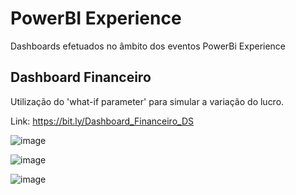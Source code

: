 # PowerBI Experience
 Dashboards efetuados no âmbito dos eventos PowerBi Experience

## Dashboard Financeiro

Utilização do 'what-if parameter' para simular a variação do lucro.


Link: https://bit.ly/Dashboard_Financeiro_DS

![image](https://user-images.githubusercontent.com/10911021/158082685-d02bb163-7e4d-41d6-9c24-ab44dd7b9007.png)

![image](https://user-images.githubusercontent.com/10911021/158082696-5aa31cb1-a0b1-4bb2-b81e-e2b1bbef451a.png)

![image](https://user-images.githubusercontent.com/10911021/158082727-cf70a9a2-6a34-4b46-a05c-de9629cae986.png)


